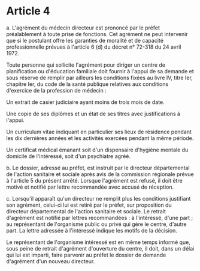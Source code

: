 # Article 4

a. L'agrément du médecin directeur est prononcé par le préfet préalablement à toute prise de fonctions. Cet agrément ne peut intervenir que si le postulant offre les garanties de moralité et de capacité professionnelle prévues à l'article 6 (d) du décret n° 72-318 du 24 avril 1972.

Toute personne qui sollicite l'agrément pour diriger un centre de planification ou d'éducation familiale doit fournir à l'appui de sa demande et sous réserve de remplir par ailleurs les conditions fixées au livre IV, titre Ier, chapitre Ier, du code de la santé publique relatives aux conditions d'exercice de la profession de médecin :

Un extrait de casier judiciaire ayant moins de trois mois de date.

Une copie de ses diplômes et un état de ses titres avec justifications à l'appui.

Un curriculum vitae indiquant en particulier ses lieux de résidence pendant les dix dernières années et les activités exercées pendant la même période.

Un certificat médical émanant soit d'un dispensaire d'hygiène mentale du domicile de l'intéressé, soit d'un psychiatre agréé.

b. Le dossier, adressé au préfet, est instruit par le directeur départemental de l'action sanitaire et sociale après avis de la commission régionale prévue à l'article 5 du présent arrêté. Lorsque l'agrément est refusé, il doit être motivé et notifié par lettre recommandée avec accusé de réception.

c. Lorsqu'il apparaît qu'un directeur ne remplit plus les conditions justifiant son agrément, celui-ci lui est retiré par le préfet, sur proposition du directeur départemental de l'action sanitaire et sociale. Le retrait d'agrément est notifié par lettres recommandées : à l'intéressé, d'une part ; au représentant de l'organisme public ou privé qui gère le centre, d'autre part. La lettre adressée à l'intéressé indique les motifs de la décision.

Le représentant de l'organisme intéressé est en même temps informé que, sous peine de retrait d'agrément d'ouverture du centre, il doit, dans un délai qui lui est imparti, faire parvenir au préfet le dossier de demande d'agrément d'un nouveau directeur.
